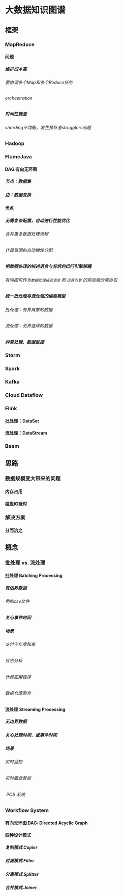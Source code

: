 # 大数据知识图谱

## 框架

### MapReduce

#### 问题

##### 维护成本高

###### 要协调多个Map和多个Reduce任务

###### orchestration

##### 时间性能差

###### sharding不均衡，发生掉队者stragglers问题

### Hadoop

### FlumeJava

#### DAG 有向无环图

##### 节点：数据集

##### 边：数据变换

#### 优点

##### 无需复杂配置，自动进行性能优化

###### 合并重复数据处理流程

###### 计算资源的自动弹性分配

##### 把数据处理的描述语言与背后的运行引擎解耦

###### 有向图可作为`数据处理描述语言` 和 `运算引擎` 的前后端分离协议

##### 统一批处理与流处理的编程模型

###### 批处理：有界离散的数据

###### 流处理：无界连续的数据

##### 异常处理、数据监控

### Storm

### Spark

### Kafka

### Cloud Dataflow

### Flink

#### 批处理：DataSet

#### 流处理：DataStream

### Beam

## 思路

### 数据规模变大带来的问题

#### 内存占用

#### 磁盘IO延时

### 解决方案

#### 分而治之

## 概念

### 批处理 vs. 流处理

#### 批处理 Batching Processing

##### 有边界数据

###### 例如csv文件

##### 关心事件时间

##### 场景

###### 支付宝年度账单

###### 日志分析

###### 计费应用程序

###### 数据仓库聚合

#### 流处理 Streaming Processing

##### 无边界数据

##### 关心处理时间、或事件时间

##### 场景

###### 实时监控

###### 实时商业智能

######  POS 系统

### Workflow System

#### 有向无环图 DAG: Directed Acyclic Graph

#### 四种设计模式

##### 复制模式 Copier

##### 过滤模式 Filter

##### 分离模式 Splitter

##### 合并模式 Joiner
